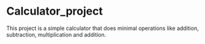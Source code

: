 # Calculator_project
This project is a simple calculator that does minimal operations like addition, subtraction, multiplication and addition.
